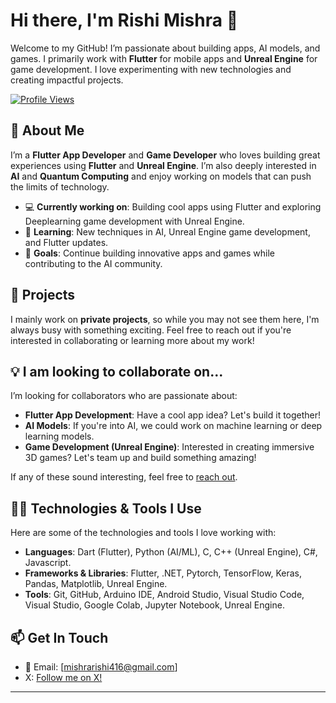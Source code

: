 # Hi there, I'm Rishi Mishra 👋

Welcome to my GitHub! I’m passionate about building apps, AI models, and games. I primarily work with **Flutter** for mobile apps and **Unreal Engine** for game development. I love experimenting with new technologies and creating impactful projects.

[![Profile Views](https://komarev.com/ghpvc/?username=Rishi-Dev-QN&color=green)](https://github.com/Rishi-Dev-QN)

## 🚀 About Me

I’m a **Flutter App Developer** and **Game Developer** who loves building great experiences using **Flutter** and **Unreal Engine**. I’m also deeply interested in **AI** and **Quantum Computing** and enjoy working on models that can push the limits of technology.

- 💻 **Currently working on**: Building cool apps using Flutter and exploring Deeplearning game development with Unreal Engine.
- 🧠 **Learning**: New techniques in AI, Unreal Engine game development, and Flutter updates.
- 🎯 **Goals**: Continue building innovative apps and games while contributing to the AI community.

## 🌟 Projects

I mainly work on **private projects**, so while you may not see them here, I'm always busy with something exciting. Feel free to reach out if you're interested in collaborating or learning more about my work!

## 💡 I am looking to collaborate on...

I’m looking for collaborators who are passionate about:

- **Flutter App Development**: Have a cool app idea? Let's build it together!
- **AI Models**: If you're into AI, we could work on machine learning or deep learning models.
- **Game Development (Unreal Engine)**: Interested in creating immersive 3D games? Let's team up and build something amazing!

If any of these sound interesting, feel free to [reach out](mishrarishi416@gmail.com).

## 👨‍💻 Technologies & Tools I Use

Here are some of the technologies and tools I love working with:

- **Languages**: Dart (Flutter), Python (AI/ML), C, C++ (Unreal Engine), C#, Javascript.
- **Frameworks & Libraries**: Flutter, .NET, Pytorch, TensorFlow, Keras, Pandas, Matplotlib, Unreal Engine.
- **Tools**: Git, GitHub, Arduino IDE, Android Studio, Visual Studio Code, Visual Studio, Google Colab, Jupyter Notebook, Unreal Engine.

## 📫 Get In Touch

- 📧 Email: [mishrarishi416@gmail.com]
- X: [Follow me on X!](https://x.com/Rishi91934099?t=6MetB7m1PSacwEaOJIBCGw&s=09)
---
